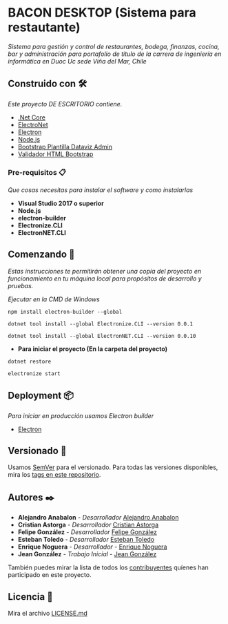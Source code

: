 # BACON DESKTOP (Sistema para restautante)

_Sistema para gestión y control de restaurantes, bodega, finanzas, cocina, bar y administración  para portafolio de título de la carrera de ingeniería en informática en Duoc Uc sede Viña del Mar, Chile_

## Construido con 🛠️

_Este proyecto DE ESCRITORIO contiene._

* [.Net Core](https://dotnet.microsoft.com/download) 
* [ElectroNet](https://github.com/ElectronNET/Electron.NET)
* [Electron](https://electronjs.org/)
* [Node.js](https://nodejs.org/es/)
* [Bootstrap Plantilla Dataviz Admin](http://www.urbanui.com/datavizui/template/index.html)
* [Validador HTML Bootstrap](https://github.com/jeanValverde/validarFormularioConBootstrap)

### Pre-requisitos 📋

_Que cosas necesitas para instalar el software y como instalarlas_

* **Visual Studio 2017 o superior** 
* **Node.js** 
* **electron-builder** 
* **Electronize.CLI** 
* **ElectronNET.CLI** 

## Comenzando 🚀

_Estas instrucciones te permitirán obtener una copia del proyecto en funcionamiento en tu máquina local para propósitos de desarrollo y pruebas._

*_Ejecutar en la CMD de Windows_*

```
npm install electron-builder --global
```
```
dotnet tool install --global Electronize.CLI --version 0.0.1
```
```
dotnet tool install --global ElectronNET.CLI --version 0.0.10
```

* **Para iniciar el proyecto (En la carpeta del proyecto)** 
```
dotnet restore
```
```
electronize start
```

## Deployment 📦

_Para iniciar en producción usamos Electron builder_

* [Electron](https://electronjs.org/)

## Versionado 📌

Usamos [SemVer](http://semver.org/) para el versionado. Para todas las versiones disponibles, mira los [tags en este repositorio](https://github.com/jeanValverde/bacon-desktop/tags).

## Autores ✒️

* **Alejandro Anabalon** - *Desarrollador* [Alejandro Anabalon](https://github.com/Janoast)
* **Cristian Astorga** - *Desarrollador* [Cristian Astorga](https://github.com/cristian66xd)
* **Felipe González** - *Desarrollador* [Felipe González](https://github.com/felipeigv)
* **Esteban Toledo** - *Desarrollador* [Esteban Toledo](https://github.com/estebanToledo)
* **Enrique Noguera** - *Desarrollador* - [Enrique Noguera](#)
* **Jean González** - *Trabajo Inicial* - [Jean González](https://github.com/jeanValverde)

También puedes mirar la lista de todos los [contribuyentes](https://github.com/jeanValverde/bacon-desktop/contributors) quíenes han participado en este proyecto. 

## Licencia 📄

Mira el archivo [LICENSE.md](LICENSE.md)
